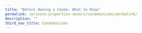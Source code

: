 ```yaml
---
title: "Before Owning a Condo: What to Know"
permalink: /private-properties-owners/condominiums/permalink/
description: ""
third_nav_title: Condominiums
---
```

